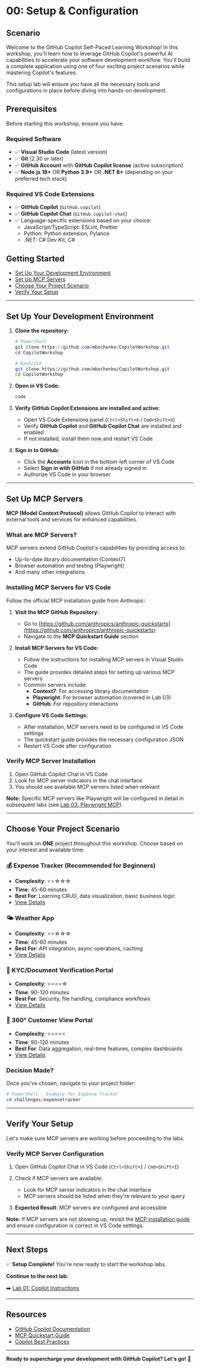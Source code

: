 # 00: Setup & Configuration

## Scenario

Welcome to the GitHub Copilot Self-Paced Learning Workshop! In this workshop, you'll learn how to leverage GitHub Copilot's powerful AI capabilities to accelerate your software development workflow. You'll build a complete application using one of four exciting project scenarios while mastering Copilot's features.

This setup lab will ensure you have all the necessary tools and configurations in place before diving into hands-on development.

## Prerequisites

Before starting this workshop, ensure you have:

### Required Software
- ✅ **Visual Studio Code** (latest version)
- ✅ **Git** (2.30 or later)
- ✅ **GitHub Account** with **GitHub Copilot license** (active subscription)
- ✅ **Node.js 18+** OR **Python 3.9+** OR **.NET 8+** (depending on your preferred tech stack)

### Required VS Code Extensions
- ✅ **GitHub Copilot** (`GitHub.copilot`)
- ✅ **GitHub Copilot Chat** (`GitHub.copilot-chat`)
- ✅ Language-specific extensions based on your choice:
  - JavaScript/TypeScript: ESLint, Prettier
  - Python: Python extension, Pylance
  - .NET: C# Dev Kit, C#

## Getting Started

- [Set Up Your Development Environment](#set-up-your-development-environment)
- [Set Up MCP Servers](#set-up-mcp-servers)
- [Choose Your Project Scenario](#choose-your-project-scenario)
- [Verify Your Setup](#verify-your-setup)

---

## Set Up Your Development Environment

1. **Clone the repository:**

   ```powershell
   # PowerShell
   git clone https://github.com/mbochenko/CopilotWorkshop.git
   cd CopilotWorkshop
   ```

   ```bash
   # Bash/Zsh
   git clone https://github.com/mbochenko/CopilotWorkshop.git
   cd CopilotWorkshop
   ```

2. **Open in VS Code:**

   ```powershell
   code .
   ```

3. **Verify GitHub Copilot Extensions are installed and active:**

   - Open VS Code Extensions panel (`Ctrl+Shift+X` / `Cmd+Shift+X`)
   - Verify **GitHub Copilot** and **GitHub Copilot Chat** are installed and enabled
   - If not installed, install them now and restart VS Code

4. **Sign in to GitHub:**

   - Click the **Accounts** icon in the bottom-left corner of VS Code
   - Select **Sign in with GitHub** if not already signed in
   - Authorize VS Code in your browser

---

## Set Up MCP Servers

**MCP (Model Context Protocol)** allows GitHub Copilot to interact with external tools and services for enhanced capabilities.

### What are MCP Servers?

MCP servers extend GitHub Copilot's capabilities by providing access to:
- Up-to-date library documentation (Context7)
- Browser automation and testing (Playwright)
- And many other integrations

### Installing MCP Servers for VS Code

Follow the official MCP installation guide from Anthropic:

1. **Visit the MCP GitHub Repository:**
   - Go to [https://github.com/anthropics/anthropic-quickstarts](https://github.com/anthropics/anthropic-quickstarts)
   - Navigate to the **MCP Quickstart Guide** section

2. **Install MCP Servers for VS Code:**
   - Follow the instructions for installing MCP servers in Visual Studio Code
   - The guide provides detailed steps for setting up various MCP servers
   - Common servers include:
     - **Context7**: For accessing library documentation
     - **Playwright**: For browser automation (covered in Lab 03)
     - **GitHub**: For repository interactions

3. **Configure VS Code Settings:**
   - After installation, MCP servers need to be configured in VS Code settings
   - The quickstart guide provides the necessary configuration JSON
   - Restart VS Code after configuration

### Verify MCP Server Installation

1. Open GitHub Copilot Chat in VS Code
2. Look for MCP server indicators in the chat interface
3. You should see available MCP servers listed when relevant

**Note:** Specific MCP servers like Playwright will be configured in detail in subsequent labs (see [Lab 03: Playwright MCP](./03-playwright-mcp.md)).

---

## Choose Your Project Scenario

You'll work on **ONE** project throughout this workshop. Choose based on your interest and available time:

### 💰 Expense Tracker (Recommended for Beginners)
- **Complexity**: ⭐⭐☆☆☆
- **Time**: 45-60 minutes
- **Best For**: Learning CRUD, data visualization, basic business logic
- [View Details](../challenges/expensetracker/README.md)

### 🌤️ Weather App
- **Complexity**: ⭐⭐☆☆☆
- **Time**: 45-60 minutes
- **Best For**: API integration, async operations, caching
- [View Details](../challenges/weatherapp/README.md)

### 🔐 KYC/Document Verification Portal
- **Complexity**: ⭐⭐⭐⭐☆
- **Time**: 90-120 minutes
- **Best For**: Security, file handling, compliance workflows
- [View Details](../challenges/kycportal/README.md)

### 👥 360° Customer View Portal
- **Complexity**: ⭐⭐⭐⭐⭐
- **Time**: 90-120 minutes
- **Best For**: Data aggregation, real-time features, complex dashboards
- [View Details](../challenges/360customer/README.md)

### Decision Made?

Once you've chosen, navigate to your project folder:

```powershell
# PowerShell - Example for Expense Tracker
cd challenges/expensetracker
```

---

## Verify Your Setup

Let's make sure MCP servers are working before proceeding to the labs.

### Verify MCP Server Configuration

1. Open GitHub Copilot Chat in VS Code (`Ctrl+Shift+I` / `Cmd+Shift+I`)

2. Check if MCP servers are available:
   - Look for MCP server indicators in the chat interface
   - MCP servers should be listed when they're relevant to your query

3. **Expected Result**: MCP servers are configured and accessible

**Note:** If MCP servers are not showing up, revisit the [MCP installation guide](https://github.com/anthropics/anthropic-quickstarts) and ensure configuration is correct in VS Code settings.

---

## Next Steps

✅ **Setup Complete!** You're now ready to start the workshop labs.

**Continue to the next lab:**

➡️ [Lab 01: Copilot Instructions](./01-copilot-instructions.md)

---

## Resources

- [GitHub Copilot Documentation](https://docs.github.com/en/copilot)
- [MCP Quickstart Guide](https://github.com/anthropics/anthropic-quickstarts)
- [Copilot Best Practices](../COPILOT_BEST_PRACTICES.md)

---

**Ready to supercharge your development with GitHub Copilot? Let's go! 🚀**
